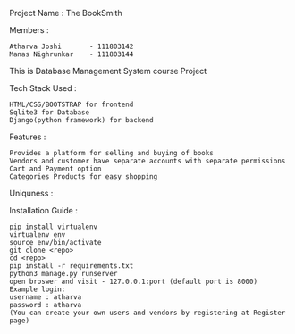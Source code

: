 Project Name : The BookSmith

Members :
    
    Atharva Joshi 		- 111803142
	Manas Nighrunkar 	- 111803144
	
This is Database Management System course Project

Tech Stack Used :

    HTML/CSS/BOOTSTRAP for frontend
    Sqlite3 for Database
    Django(python framework) for backend

Features :

    Provides a platform for selling and buying of books  
    Vendors and customer have separate accounts with separate permissions    
    Cart and Payment option    
    Categories Products for easy shopping

Uniquness :


Installation Guide :

	pip install virtualenv
	virtualenv env
	source env/bin/activate
	git clone <repo>
	cd <repo>
	pip install -r requirements.txt
	python3 manage.py runserver
	open broswer and visit - 127.0.0.1:port (default port is 8000)
	Example login:
	username : atharva
	password : atharva
	(You can create your own users and vendors by registering at Register page)

